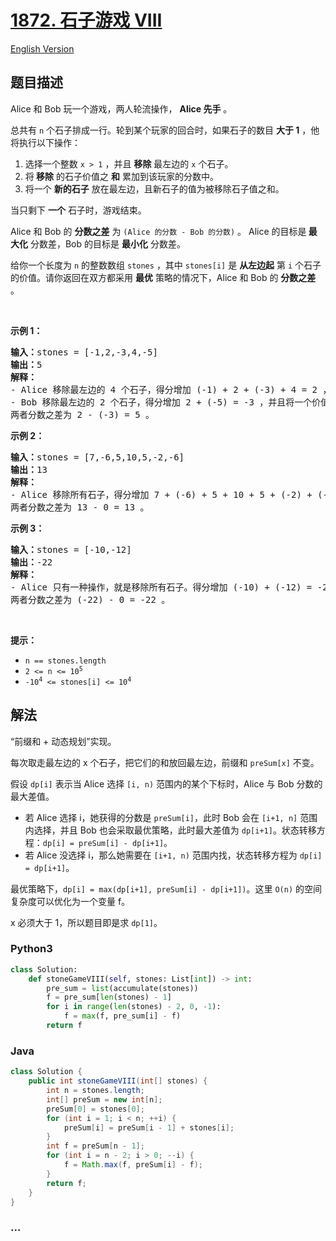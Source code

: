 # [1872. 石子游戏 VIII](https://leetcode-cn.com/problems/stone-game-viii)

[English Version](https://github.com/yanglr/leetcode-ac/blob/master/assets/1800-1899/1872.Stone%20Game%20VIII/README_EN.md)

## 题目描述

<!-- 这里写题目描述 -->

<p>Alice 和 Bob 玩一个游戏，两人轮流操作， <strong>Alice 先手</strong> 。</p>

<p>总共有 <code>n</code> 个石子排成一行。轮到某个玩家的回合时，如果石子的数目 <strong>大于 1</strong> ，他将执行以下操作：</p>

<ol>
	<li>选择一个整数 <code>x &gt; 1</code> ，并且 <strong>移除</strong> 最左边的 <code>x</code> 个石子。</li>
	<li>将<strong> 移除</strong> 的石子价值之 <strong>和</strong> 累加到该玩家的分数中。</li>
	<li>将一个 <strong>新的石子</strong> 放在最左边，且新石子的值为被移除石子值之和。</li>
</ol>

<p>当只剩下 <strong>一个</strong> 石子时，游戏结束。</p>

<p>Alice 和 Bob 的 <strong>分数之差</strong> 为 <code>(Alice 的分数 - Bob 的分数)</code> 。 Alice 的目标是<strong> 最大化</strong> 分数差，Bob 的目标是 <strong>最小化</strong> 分数差。</p>

<p>给你一个长度为 <code>n</code> 的整数数组 <code>stones</code> ，其中 <code>stones[i]</code> 是 <strong>从左边起</strong> 第 <code>i</code> 个石子的价值。请你返回在双方都采用 <strong>最优</strong> 策略的情况下，Alice 和 Bob 的 <strong>分数之差</strong> 。</p>

<p> </p>

<p><strong>示例 1：</strong></p>

<pre><b>输入：</b>stones = [-1,2,-3,4,-5]
<b>输出：</b>5
<strong>解释：</strong>
- Alice 移除最左边的 4 个石子，得分增加 (-1) + 2 + (-3) + 4 = 2 ，并且将一个价值为 2 的石子放在最左边。stones = [2,-5] 。
- Bob 移除最左边的 2 个石子，得分增加 2 + (-5) = -3 ，并且将一个价值为 -3 的石子放在最左边。stones = [-3] 。
两者分数之差为 2 - (-3) = 5 。
</pre>

<p><strong>示例 2：</strong></p>

<pre><b>输入：</b>stones = [7,-6,5,10,5,-2,-6]
<b>输出：</b>13
<b>解释：</b>
- Alice 移除所有石子，得分增加 7 + (-6) + 5 + 10 + 5 + (-2) + (-6) = 13 ，并且将一个价值为 13 的石子放在最左边。stones = [13] 。
两者分数之差为 13 - 0 = 13 。
</pre>

<p><strong>示例 3：</strong></p>

<pre><b>输入：</b>stones = [-10,-12]
<b>输出：</b>-22
<strong>解释：</strong>
- Alice 只有一种操作，就是移除所有石子。得分增加 (-10) + (-12) = -22 ，并且将一个价值为 -22 的石子放在最左边。stones = [-22] 。
两者分数之差为 (-22) - 0 = -22 。
</pre>

<p> </p>

<p><strong>提示：</strong></p>

<ul>
	<li><code>n == stones.length</code></li>
	<li><code>2 &lt;= n &lt;= 10<sup>5</sup></code></li>
	<li><code>-10<sup>4</sup> &lt;= stones[i] &lt;= 10<sup>4</sup></code></li>
</ul>

## 解法

<!-- 这里可写通用的实现逻辑 -->

“前缀和 + 动态规划”实现。

每次取走最左边的 x 个石子，把它们的和放回最左边，前缀和 `preSum[x]` 不变。

假设 `dp[i]` 表示当 Alice 选择 `[i, n)` 范围内的某个下标时，Alice 与 Bob 分数的最大差值。

- 若 Alice 选择 i，她获得的分数是 `preSum[i]`，此时 Bob 会在 `[i+1, n]` 范围内选择，并且 Bob 也会采取最优策略，此时最大差值为 `dp[i+1]`。状态转移方程：`dp[i] = preSum[i] - dp[i+1]`。
- 若 Alice 没选择 i，那么她需要在 `[i+1, n)` 范围内找，状态转移方程为 `dp[i] = dp[i+1]`。

最优策略下，`dp[i] = max(dp[i+1], preSum[i] - dp[i+1])`。这里 `O(n)` 的空间复杂度可以优化为一个变量 f。

x 必须大于 1，所以题目即是求 `dp[1]`。

<!-- tabs:start -->

### **Python3**

<!-- 这里可写当前语言的特殊实现逻辑 -->

```python
class Solution:
    def stoneGameVIII(self, stones: List[int]) -> int:
        pre_sum = list(accumulate(stones))
        f = pre_sum[len(stones) - 1]
        for i in range(len(stones) - 2, 0, -1):
            f = max(f, pre_sum[i] - f)
        return f
```

### **Java**

<!-- 这里可写当前语言的特殊实现逻辑 -->

```java
class Solution {
    public int stoneGameVIII(int[] stones) {
        int n = stones.length;
        int[] preSum = new int[n];
        preSum[0] = stones[0];
        for (int i = 1; i < n; ++i) {
            preSum[i] = preSum[i - 1] + stones[i];
        }
        int f = preSum[n - 1];
        for (int i = n - 2; i > 0; --i) {
            f = Math.max(f, preSum[i] - f);
        }
        return f;
    }
}
```

### **...**

```

```

<!-- tabs:end -->
